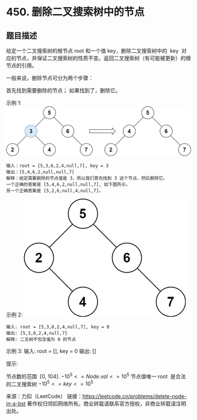 # 450. 删除二叉搜索树中的节点

## 题目描述

给定一个二叉搜索树的根节点 root 和一个值 key，删除二叉搜索树中的  key  对应的节点，并保证二叉搜索树的性质不变。返回二叉搜索树（有可能被更新）的根节点的引用。

一般来说，删除节点可分为两个步骤：

首先找到需要删除的节点；
如果找到了，删除它。



示例 1:
![](./450-1.jpg)

```
输入：root = [5,3,6,2,4,null,7], key = 3
输出：[5,4,6,2,null,null,7]
解释：给定需要删除的节点值是 3，所以我们首先找到 3 这个节点，然后删除它。
一个正确的答案是 [5,4,6,2,null,null,7], 如下图所示。
另一个正确答案是 [5,2,6,null,4,null,7]。
```

示例 2:
![](./450-2.jpg)

```
输入: root = [5,3,6,2,4,null,7], key = 0
输出: [5,3,6,2,4,null,7]
解释: 二叉树不包含值为 0 的节点
```

示例 3:
输入: root = [], key = 0
输出: []

提示:

节点数的范围  [0, 104].
$-10^5 <= Node.val <= 10^5$
节点值唯一
root  是合法的二叉搜索树
$-10^5 <= key <= 10^5$

来源：力扣（LeetCode）
链接：https://leetcode.cn/problems/delete-node-in-a-bst
著作权归领扣网络所有。商业转载请联系官方授权，非商业转载请注明出处。
